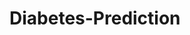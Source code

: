 # Diabetes-Prediction





















































































